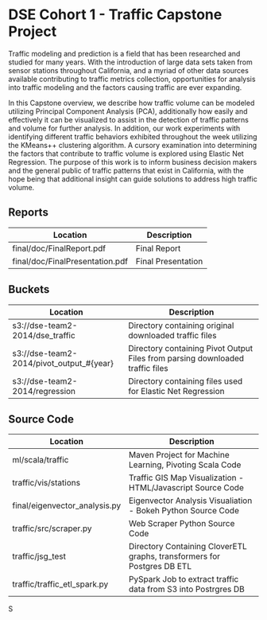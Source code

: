 DSE Cohort 1 - Traffic Capstone Project
====

Traffic modeling and prediction is a field that has been researched and studied for many years. With the 
introduction of large data sets taken from sensor stations throughout California, and a myriad of other data sources 
available contributing to traffic metrics collection, opportunities for analysis into traffic modeling and the factors 
causing traffic are ever expanding. 
 
In this Capstone overview, we describe how traffic volume can be modeled utilizing Principal Component Analysis 
(PCA), additionally how easily and effectively it can be visualized to assist in the detection of traffic patterns and 
volume for further analysis. In addition, our work experiments with identifying different traffic behaviors exhibited 
throughout the week utilizing the KMeans++ clustering algorithm. A cursory examination into determining the 
factors that contribute to traffic volume is explored using Elastic Net Regression. The purpose of this work is to 
inform business decision makers and the general public of traffic patterns that exist in California, with the hope 
being that additional insight can guide solutions to address high traffic volume. 

Reports
---------
| Location      | Description   
| ------------- | -------------  
| final/doc/FinalReport.pdf | Final Report
| final/doc/FinalPresentation.pdf | Final Presentation      

Buckets
---------
| Location      | Description   
| ------------- | -------------  
| s3://dse-team2-2014/dse_traffic | Directory containing original downloaded traffic files
| s3://dse-team2-2014/pivot_output_#{year} | Directory containing Pivot Output Files from parsing downloaded traffic files      
| s3://dse-team2-2014/regression | Directory containing files used for Elastic Net Regression      

Source Code
------------
| Location      | Description   
| ------------- | -------------  
| ml/scala/traffic | Maven Project for Machine Learning, Pivoting Scala Code
| traffic/vis/stations | Traffic GIS Map Visualization - HTML/Javascript Source Code      
| final/eigenvector_analysis.py | Eigenvector Analysis Visualiation - Bokeh Python Source Code
| traffic/src/scraper.py | Web Scraper Python Source Code
| traffic/jsg_test | Directory Containing CloverETL graphs, transformers for Postgres DB ETL
| traffic/traffic_etl_spark.py | PySpark Job to extract traffic data from S3 into Postrgres DB

S
